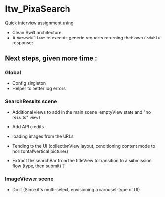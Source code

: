 # Itw_PixaSearch

Quick interview assignment using
- Clean Swift architecture
- A `NetworkClient` to execute generic requests returning their own `Codable` responses

## Next steps, given more time :

### Global
- Config singleton
- Helper to better log errors

### SearchResults scene 

- Additional views to add in the main scene (emptyView state and "no results" view)
- Add API credits
- loading images from the URLs

- Tending to the UI (collectionView layout, conditioning content mode to horizontal/vertical pictures)

- Extract the searchBar from the titleView to transition to a submission flow (type, then submit) ? 

### ImageViewer scene

- Do it (Since it's multi-select, envisioning a carousel-type of UI)
